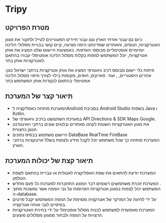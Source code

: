 # Tripy

## מטרת הפרויקט
כיום גם עבור אזרחי הארץ וגם עבור תיירים המעוניינים לטייל ולחקור את מגוון האטרקציות, 
הנופים, והאתרים שמדינתנו היפה מציעה, קיים קושי בבניית מסלולי הליכה יומיומיים 
אופטימליים מבוססי העדפות.
באמצעות היישום שלנו המציג את אותן אטרקציות, יוכל המשתמש למפות בקלות מסלול 
הליכה אופטימלי עבורו בהתאם לאטרקציות אותן בחר.

פיתוח כלי יישום מבוסס רכיב גיאוגרפי
המציג את אותן אטרקציות ברחבי
ישראל כגון: אתרים היסטוריים,
, ועוד.
פארקים, חופים, מקומות בילוי
לצורך מיפוי מסלול הליכה אופטימלי
בהתאם לנקודות אותן המשתמש בחר

## תיאור קצר של המערכת
- המערכת פותחה כאפליקציה לAndroid בסביבת Android Studio בשפות Java ו Kotlin.
- במערכת השתמשנו ברכיב גיאוגרפי של API Directions & SDK Maps Google.
- את מגוון האטרקציות השונות לקחנו מאתרים ובלוגים שונים ברחבי האינטרנט כתצורת json.
- היישום משתמש בבסיס נתונים DataBase RealTime FireBase
- המערכת פותחה כך שכל משתמש יוכל לקבל מידע ולצפות בשלל ארטקציות ברחבי הארץ.

##  תיאור קצת של יכולות המערכת
- המערכת יודעת להתאים את שפת האפליקציה לאנגלית או עברית בהתאם לשפת הטלפון.
- המערכת זוכרת משתמשים רשומים דבר המונע התחברות למערכת כל פעם מחדש .
- המשתמש יכול לצפות במגוון אטרקציות הפרוסות על גבי המפה אשר נמשכות מתוך ה-database.
- על ידי לחיצה על המרקר של אטרקציה מסוימת על המפה המשתמש יקבל פרטים בסיסיים
לגבי אותה אטרקציה.
- המערכת מאפשרת למשתמש לבנות מסלול אופטימלי על ידי בחירת האטרקציות הרצויות על
המפה ולבחור ממגוון מסלולים מוצעים.
